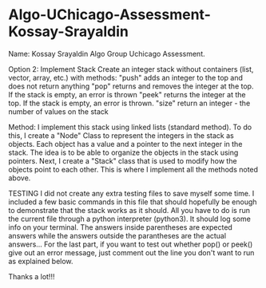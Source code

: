 # Algo-UChicago-Assessment-Kossay-Srayaldin
Name: Kossay Srayaldin
Algo Group Uchicago Assessment. 

Option 2: Implement Stack
Create an integer stack without containers (list, vector, array, etc.) with methods:
    "push" adds an integer to the top and does not return anything
    "pop" returns and removes the integer at the top. If the stack is empty, an error is thrown
    "peek" returns the integer at the top. If the stack is empty, an error is thrown.
    "size" return an integer - the number of values on the stack

Method: I implement this stack using linked lists (standard method). To do this, I create a
"Node" Class to represent the integers in the stack as objects. Each object has a value
and a pointer to the next integer in the stack. The idea is to be able to organize the objects in the stack
using pointers. Next, I create a "Stack" class that is used to modify how the objects point to each other.
This is where I implement all the methods noted above.

TESTING
I did not create any extra testing files to save myself some time. I included a few basic commands in this file that should
hopefully be enough to demonstrate that the stack works as it should. All you have to do is run the current file 
through a python interpreter (python3). It should log some info on your terminal. The answers inside parentheses are 
expected answers while the answers outside the parantheses are the actual answers... For the last part, if you want
to test out whether pop() or peek() give out an error message, just comment out the line you don't want to run as explained below. 

Thanks a lot!!!
